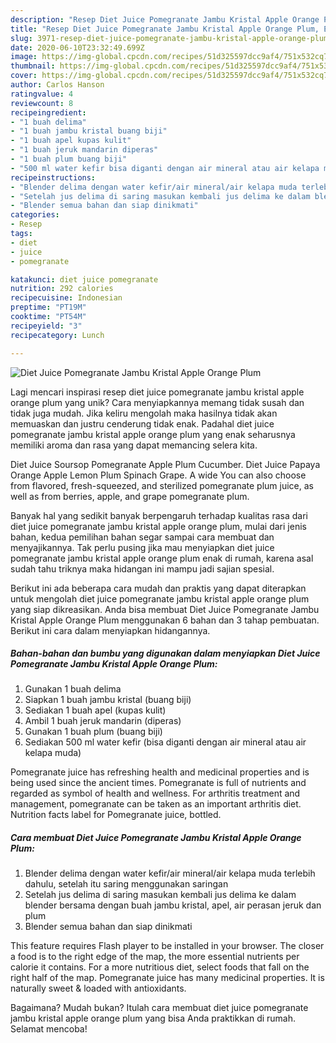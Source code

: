 ```yaml
---
description: "Resep Diet Juice Pomegranate Jambu Kristal Apple Orange Plum, Enak"
title: "Resep Diet Juice Pomegranate Jambu Kristal Apple Orange Plum, Enak"
slug: 3971-resep-diet-juice-pomegranate-jambu-kristal-apple-orange-plum-enak
date: 2020-06-10T23:32:49.699Z
image: https://img-global.cpcdn.com/recipes/51d325597dcc9af4/751x532cq70/diet-juice-pomegranate-jambu-kristal-apple-orange-plum-foto-resep-utama.jpg
thumbnail: https://img-global.cpcdn.com/recipes/51d325597dcc9af4/751x532cq70/diet-juice-pomegranate-jambu-kristal-apple-orange-plum-foto-resep-utama.jpg
cover: https://img-global.cpcdn.com/recipes/51d325597dcc9af4/751x532cq70/diet-juice-pomegranate-jambu-kristal-apple-orange-plum-foto-resep-utama.jpg
author: Carlos Hanson
ratingvalue: 4
reviewcount: 8
recipeingredient:
- "1 buah delima"
- "1 buah jambu kristal buang biji"
- "1 buah apel kupas kulit"
- "1 buah jeruk mandarin diperas"
- "1 buah plum buang biji"
- "500 ml water kefir bisa diganti dengan air mineral atau air kelapa muda"
recipeinstructions:
- "Blender delima dengan water kefir/air mineral/air kelapa muda terlebih dahulu, setelah itu saring menggunakan saringan"
- "Setelah jus delima di saring masukan kembali jus delima ke dalam blender bersama dengan buah jambu kristal, apel, air perasan jeruk dan plum"
- "Blender semua bahan dan siap dinikmati"
categories:
- Resep
tags:
- diet
- juice
- pomegranate

katakunci: diet juice pomegranate 
nutrition: 292 calories
recipecuisine: Indonesian
preptime: "PT19M"
cooktime: "PT54M"
recipeyield: "3"
recipecategory: Lunch

---
```



![Diet Juice Pomegranate Jambu Kristal Apple Orange Plum](https://img-global.cpcdn.com/recipes/51d325597dcc9af4/751x532cq70/diet-juice-pomegranate-jambu-kristal-apple-orange-plum-foto-resep-utama.jpg)

Lagi mencari inspirasi resep diet juice pomegranate jambu kristal apple orange plum yang unik? Cara menyiapkannya memang tidak susah dan tidak juga mudah. Jika keliru mengolah maka hasilnya tidak akan memuaskan dan justru cenderung tidak enak. Padahal diet juice pomegranate jambu kristal apple orange plum yang enak seharusnya memiliki aroma dan rasa yang dapat memancing selera kita.

Diet Juice Soursop Pomegranate Apple Plum Cucumber. Diet Juice Papaya Orange Apple Lemon Plum Spinach Grape. A wide You can also choose from flavored, fresh-squeezed, and sterilized pomegranate plum juice, as well as from berries, apple, and grape pomegranate plum.

Banyak hal yang sedikit banyak berpengaruh terhadap kualitas rasa dari diet juice pomegranate jambu kristal apple orange plum, mulai dari jenis bahan, kedua pemilihan bahan segar sampai cara membuat dan menyajikannya. Tak perlu pusing jika mau menyiapkan diet juice pomegranate jambu kristal apple orange plum enak di rumah, karena asal sudah tahu triknya maka hidangan ini mampu jadi sajian spesial.


Berikut ini ada beberapa cara mudah dan praktis yang dapat diterapkan untuk mengolah diet juice pomegranate jambu kristal apple orange plum yang siap dikreasikan. Anda bisa membuat Diet Juice Pomegranate Jambu Kristal Apple Orange Plum menggunakan 6 bahan dan 3 tahap pembuatan. Berikut ini cara dalam menyiapkan hidangannya.

<!--inarticleads1-->

##### Bahan-bahan dan bumbu yang digunakan dalam menyiapkan Diet Juice Pomegranate Jambu Kristal Apple Orange Plum:

1. Gunakan 1 buah delima
1. Siapkan 1 buah jambu kristal (buang biji)
1. Sediakan 1 buah apel (kupas kulit)
1. Ambil 1 buah jeruk mandarin (diperas)
1. Gunakan 1 buah plum (buang biji)
1. Sediakan 500 ml water kefir (bisa diganti dengan air mineral atau air kelapa muda)


Pomegranate juice has refreshing health and medicinal properties and is being used since the ancient times. Pomegranate is full of nutrients and regarded as symbol of health and wellness. For arthritis treatment and management, pomegranate can be taken as an important arthritis diet. Nutrition facts label for Pomegranate juice, bottled. 

<!--inarticleads2-->

##### Cara membuat Diet Juice Pomegranate Jambu Kristal Apple Orange Plum:

1. Blender delima dengan water kefir/air mineral/air kelapa muda terlebih dahulu, setelah itu saring menggunakan saringan
1. Setelah jus delima di saring masukan kembali jus delima ke dalam blender bersama dengan buah jambu kristal, apel, air perasan jeruk dan plum
1. Blender semua bahan dan siap dinikmati


This feature requires Flash player to be installed in your browser. The closer a food is to the right edge of the map, the more essential nutrients per calorie it contains. For a more nutritious diet, select foods that fall on the right half of the map. Pomegranate juice has many medicinal properties. It is naturally sweet &amp; loaded with antioxidants. 

Bagaimana? Mudah bukan? Itulah cara membuat diet juice pomegranate jambu kristal apple orange plum yang bisa Anda praktikkan di rumah. Selamat mencoba!
